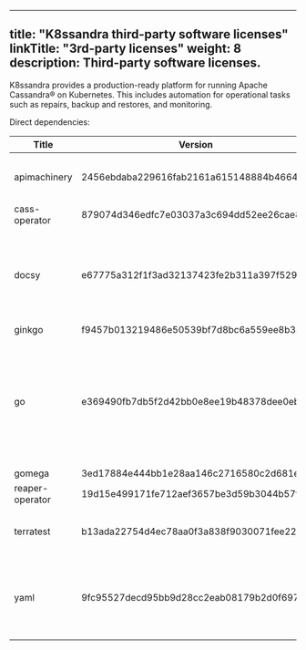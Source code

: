
---
title: "K8ssandra third-party software licenses"
linkTitle: "3rd-party licenses"
weight: 8
description: Third-party software licenses.
---

K8ssandra provides a production-ready platform for running Apache Cassandra&reg; on Kubernetes. This includes automation for operational tasks such as repairs, backup and restores, and monitoring.

Direct dependencies:

|Title                                                                |Version                                 |License                                                                                                                                                                                                                                                                                                                                                    |
|---------------------------------------------------------------------|----------------------------------------|--------------------------------------------------------------------------------------------------------------------------------------------------------------------------------------------------------------------------------------------------------------------------------------------------------------------------------------------------------------------|
|apimachinery                                                         |2456ebdaba229616fab2161a615148884b46644b                                  |Apache-2.0; BSD-3-Clause                                                                                                                                                                                                                                                                                                                                                         |
|cass-operator	                                                      |879074d346edfc7e03037a3c694dd52ee26cae8c	                                 |Apache-2.0                                                                                                                                                                                                                                                                                                                                                                    |
|docsy                                                                |e67775a312f1f3ad32137423fe2b311a397f5293                                  |Multi-license: Apache-2.0 OR ISC; Apache-2.0; MIT; ISC                                                                                                                                                                                                                                                                                                                           |
|ginkgo                                                               |f9457b013219486e50539bf7d8bc6a559ee8b3a6                                  |MIT                                                                                                                                                                                                                                                                                                                                                                           |
|go                                                                   |e369490fb7db5f2d42bb0e8ee19b48378dee0ebf                                  |BSD-3-Clause; Multi-license: BSD-3-Clause OR GPL-2.0-only; Public-Domain                                                                                                                                                                                                                                                                                              |
|gomega                                                               |3ed17884e444bb1e28aa146c2716580c2d681ec1                                  |MIT                                                                                                                                                                                                                                                                                                                                                                           |
|reaper-operator                                                      |19d15e499171fe712aef3657be3d59b3044b57fa                                  |Apache-2.0                                                                                                                                                                                                                                                                                                                                                                    |
|terratest                                                            |b13ada22754d4ec78aa0f3a838f9030071fee22b                                  |Apache-2.0; public-domain	                                                                                                                                                                                                                                                                                                                                                       |
|yaml                                                                |9fc95527decd95bb9d28cc2eab08179b2d0f6971                                   |Multi-license: BSD-3-Clause OR MIT; BSD-3-Clause                                                                                                                                                                                                                                                                                                                                 |
